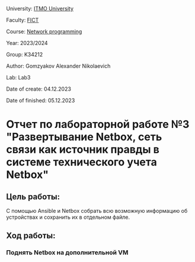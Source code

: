 University: [ITMO University](https://itmo.ru/ru/)

Faculty: [FICT](https://fict.itmo.ru)

Course: [Network programming](https://github.com/itmo-ict-faculty/network-programming)

Year: 2023/2024

Group: K34212

Author: Gomzyakov Alexander Nikolaevich

Lab: Lab3

Date of create: 04.12.2023

Date of finished: 05.12.2023

# Отчет по лабораторной работе №3 "Развертывание Netbox, сеть связи как источник правды в системе технического учета Netbox" #

## Цель работы: ##
С помощью Ansible и Netbox собрать всю возможную информацию об устройствах и сохранить их в отдельном файле.

## Ход работы: ##

### Поднять Netbox на дополнительной VM ###

